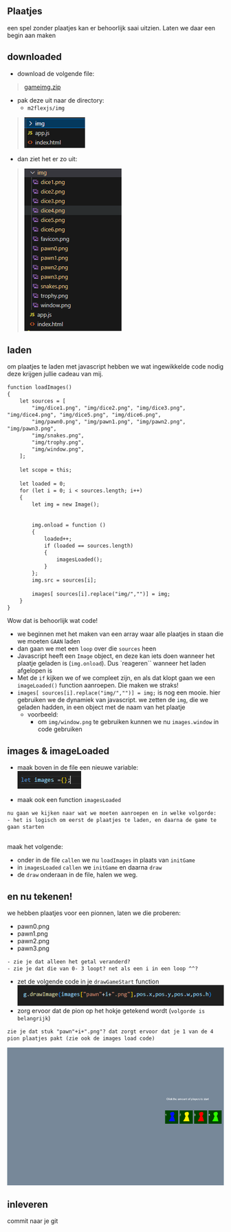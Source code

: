 ## Plaatjes

een spel zonder plaatjes kan er behoorlijk saai uitzien.
Laten we daar een begin aan maken

## downloaded 

- download de volgende file:  
> [gameimg.zip](./gameimg.zip)  
- pak deze uit naar de directory:
    - `m2flexjs/img`
> ![](img/directory.PNG)  
- dan ziet het er zo uit:
> ![](img/nauitpakken.PNG)  

## laden

om plaatjes te laden met javascript hebben we wat ingewikkelde code nodig
deze krijgen jullie cadeau van mij.

```
function loadImages()
{
    let sources = [
        "img/dice1.png", "img/dice2.png", "img/dice3.png", "img/dice4.png", "img/dice5.png", "img/dice6.png",
        "img/pawn0.png", "img/pawn1.png", "img/pawn2.png", "img/pawn3.png", 
        "img/snakes.png", 
        "img/trophy.png", 
        "img/window.png", 
    ];
    
    let scope = this;

    let loaded = 0;
    for (let i = 0; i < sources.length; i++)
    {
        let img = new Image();


        img.onload = function ()
        {
            loaded++;
            if (loaded == sources.length)
            {
                imagesLoaded();
            }
        };
        img.src = sources[i];

        images[ sources[i].replace("img/","")] = img;
    }
}

```

Wow dat is behoorlijk wat code!
- we beginnen met het maken van een array waar alle plaatjes in staan die we moeten `GAAN` laden
- dan gaan we met een `loop` over die `sources` heen
- Javascript heeft een `Image` object, en deze kan iets doen wanneer het plaatje geladen is (`img.onload`). Dus `reageren`` wanneer het laden afgelopen is
- Met de `if` kijken we of we compleet zijn, en als dat klopt gaan we een `imageLoaded()` function aanroepen. Die maken we straks!
- `images[ sources[i].replace("img/","")] = img;` is nog een mooie. hier gebruiken we de dynamiek van javascript. we zetten de `img`, die we geladen hadden, in een object met de naam van het plaatje
    - voorbeeld: 
        - om `img/window.png` te gebruiken kunnen we nu `images.window` in code gebruiken

## images & imageLoaded

- maak boven in de file een nieuwe variable:
</br>![](img/imagesvar.PNG)

- maak ook een function `imagesLoaded`

```
nu gaan we kijken naar wat we moeten aanroepen en in welke volgorde:
- het is logisch om eerst de plaatjes te laden, en daarna de game te gaan starten


```

maak het volgende:
- onder in de file `callen` we nu `loadImages` in plaats van `initGame`
- in `imagesLoaded` `callen` we `initGame` en daarna `draw`
- de `draw` onderaan in de file, halen we weg.


## en nu tekenen!

we hebben plaatjes voor een pionnen, laten we die proberen:
- pawn0.png
- pawn1.png
- pawn2.png
- pawn3.png

```
- zie je dat alleen het getal veranderd?
- zie je dat die van 0- 3 loopt? net als een i in een loop ^^?
```

- zet de volgende code in je `drawGameStart` function
![](img/drawimage.PNG)
- zorg ervoor dat de pion op het hokje getekend wordt (`volgorde is belangrijk`)

```
zie je dat stuk "pawn"+i+".png"? dat zorgt ervoor dat je 1 van de 4 pion plaatjes pakt (zie ook de images load code)
```

![](img/imagesresult.PNG)
## inleveren

commit naar je git
